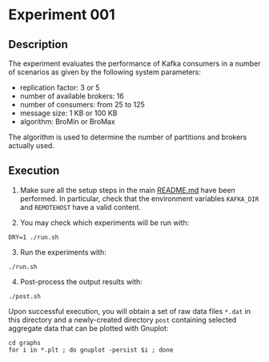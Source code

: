 # Experiment 001

## Description

The experiment evaluates the performance of Kafka consumers in a number of scenarios as given by the following system parameters:

- replication factor: 3 or 5
- number of available brokers: 16
- number of consumers: from 25 to 125
- message size: 1 KB or 100 KB
- algorithm: BroMin or BroMax

The algorithm is used to determine the number of partitions and brokers actually used.

## Execution

1. Make sure all the setup steps in the main [README.md](../../README.md) have been performed. In particular, check that the environment variables `KAFKA_DIR` and `REMOTEHOST` have a valid content.

2. You may check which experiments will be run with:

```
DRY=1 ./run.sh
```

3. Run the experiments with:

```
./run.sh
```

4. Post-process the output results with:

```
./post.sh
```

Upon successful execution, you will obtain a set of raw data files `*.dat` in this directory and a newly-created directory `post` containing selected aggregate data that can be plotted with Gnuplot:

```
cd graphs
for i in *.plt ; do gnuplot -persist $i ; done
```